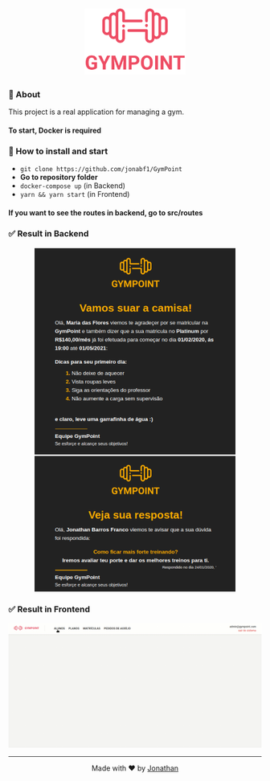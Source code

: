 <h1 align="center">
<img src="frontend/src/assets/logo.svg" width="200px">
</h1>

### :page_with_curl: About
This project is a real application for managing a gym.

#### To start, **Docker** is required

### :rocket: How to install and start 
- `git clone https://github.com/jonabf1/GymPoint`
- **Go to repository folder**
- `docker-compose up` (in Backend)
- `yarn && yarn start` (in Frontend)

#### If you want to see the routes in backend, go to **src/routes**

### :white_check_mark: Result in Backend

<p align="center">
      <img alt=""  width="400px" src="frontend/public/email1.png">
      <img alt=""  width="400px" src="frontend/public/email2.png">
</p>

### :white_check_mark: Result in Frontend

<p align="center">
  <img alt="" src="frontend/public/gympoint.gif">
</p>

---

<p align="center">
Made with ♥ by <a href="https://www.linkedin.com/in/jonathan-barros-franco">Jonathan</a>
</p>



